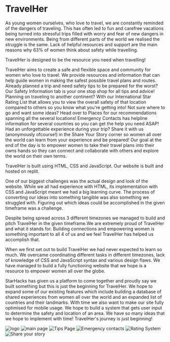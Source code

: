 # TravelHer
As young women ourselves, who love to travel, we are constantly reminded of the dangers of traveling. This has often led to fun and carefree vacations being turned into stressful trips filled with worry and fear of new dangers in new environments. Being from different parts of the world we realised the struggle is the same. Lack of helpful resources and support are the main reasons why 63% of women think about safety while travelling.

TravelHer is designed to be the resource you need when travelling!

TravelHer aims to create a safe and flexible space and community for women who love to travel. We provide resources and information that can help guide women in making the safest possible travel plans and routes. Already planned a trip and need safety tips to be prepared for the worst? Our Safety Information tab is your one stop shop for all tips and advice! Planning on traveling to another continent? With our International Star Rating List that allows you to view the overall safety of that location compared to others so you know what you're getting into! Not sure where to go and want some ideas? Head over to Places for our recommendations spanning all the several locations! Emergency Contacts has helpline information for several countries so you can get the help you need ASAP! Had an unforgettable experience during your trip? Share it with us (anonymously ofcourse!) in the Share Your Story corner so women all over the world can learn from your experience and be prepared! Our goal at the end of the day is to empower women to take their travel plans into their owns hands so they can connect and collaborate with others and explore the world on their own terms.

TravelHer is built using HTML, CSS and JavaScript. Our website is built and hosted on replit.

One of our biggest challenges was the actual design and look of the website. While we all had experience with HTML, its implementation with CSS and JavaScript meant we had a big learning curve. The process of converting our ideas into something tangible was also something we struggled with. Figuring out which ideas could be accomplished in the given timeframe was a challenge.

Despite being spread across 3 different timezones we managed to build and pitch TravelHer in the given timeframe.We are extremely proud of TravelHer and what it stands for. Building connections and empowering women is something important to all 4 of us and we feel TravelHer has helped us accomplish that.

When we first set out to build TravelHer we had never expected to learn so much. We overcame coordinating different tasks in different timezones, lack of knowledge of CSS and JavaScript syntax and various design flaws. We have managed to build a fully functioning website that we hope is a resource to empower women all over the globe.

StarHacks has given us a platform to come together and proudly say we built something but this is just the beginning for TravelHer. We hope to expand some of our existing features which include building a database of shared experiences from women all over the world and an expanded list of countries and their landmarks. With time we also want to make our site fully optimised for mobile usage. We hope to build a system that gets user input to determine the safety and location of an area. We have so many ideas that we hope to implement with time! TravelHer's journey is just beginning!


![logo](https://user-images.githubusercontent.com/64074709/150712699-10d4a6d1-132b-48d6-875f-b1c6cbdc1a8e.png)
![main page](https://user-images.githubusercontent.com/64074709/150712728-f62e740e-a326-44f0-a794-295261327647.png)
![Tips Page](https://user-images.githubusercontent.com/64074709/150712776-0ea52b5e-ee02-4f29-9adc-7650682227f4.png)
![Emergency contacts](https://user-images.githubusercontent.com/64074709/150712783-e5b938ce-5e1c-465e-83c1-0aa24348cff0.png)
![Rating System](https://user-images.githubusercontent.com/64074709/150712795-8f6c348f-d6a1-479e-bf02-41a3a944dfef.png)
![Share your story](https://user-images.githubusercontent.com/64074709/150712802-b27d0fd6-4ae2-4036-b19d-ea5f4a9e4ce9.png)
